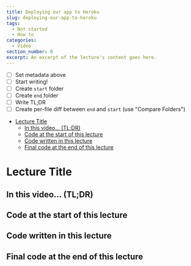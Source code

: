 ```yaml
---
title: Deploying our app to Heroku
slug: deploying-our-app-to-heroku
tags:
  - Not started
  - How to
categories:
  - Video
section_number: 0
excerpt: An excerpt of the lecture's content goes here.
---
```


- [ ] Set metadata above
- [ ] Start writing!
- [ ] Create `start` folder
- [ ] Create `end` folder
- [ ] Write TL;DR
- [ ] Create per-file diff between `end` and `start` (use "Compare Folders")

- [Lecture Title](#lecture-title)
  - [In this video... (TL;DR)](#in-this-video-tldr)
  - [Code at the start of this lecture](#code-at-the-start-of-this-lecture)
  - [Code written in this lecture](#code-written-in-this-lecture)
  - [Final code at the end of this lecture](#final-code-at-the-end-of-this-lecture)

# Lecture Title

## In this video... (TL;DR)

## Code at the start of this lecture

## Code written in this lecture

## Final code at the end of this lecture
